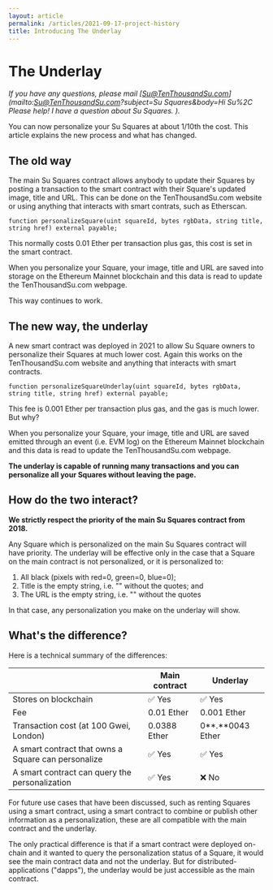 ```yaml
---
layout: article
permalink: /articles/2021-09-17-project-history
title: Introducing The Underlay
---
```


# The Underlay

*If you have any questions, please mail [Su@TenThousandSu.com](mailto:Su@TenThousandSu.com?subject=Su Squares&body=Hi Su%2C Please help! I have a question about Su Squares. ).*

You can now personalize your Su Squares at about 1/10th the cost. This article explains the new process and what has changed.

## The old way

The main Su Squares contract allows anybody to update their Squares by posting a transaction to the smart contract with their Square's updated image, title and URL. This can be done on the TenThousandSu.com website or using anything that interacts with smart contrats, such as Etherscan.

```solidity
function personalizeSquare(uint squareId, bytes rgbData, string title, string href) external payable;
```

This normally costs 0.01 Ether per transaction plus gas, this cost is set in the smart contract.

When you personalize your Square, your image, title and URL are saved into storage on the Ethereum Mainnet blockchain and this data is read to update the TenThousandSu.com webpage.

This way continues to work.

## The new way, the underlay

A new smart contract was deployed in 2021 to allow Su Square owners to personalize their Squares at much lower cost. Again this works on the TenThousandSu.com website and anything that interacts with smart contracts.

```solidity
function personalizeSquareUnderlay(uint squareId, bytes rgbData, string title, string href) external payable;
```

This fee is 0.001 Ether per transaction plus gas, and the gas is much lower. But why?

When you personalize your Square, your image, title and URL are saved emitted through an event (i.e. EVM log) on the Ethereum Mainnet blockchain and this data is read to update the TenThousandSu.com webpage.

**The underlay is capable of running many transactions and you can personalize all your Squares without leaving the page.**

## How do the two interact?

**We strictly respect the priority of the main Su Squares contract from 2018.**

Any Square which is personalized on the main Su Squares contract will have priority. The underlay will be effective only in the case that a Square on the main contract is not personalized, or it is personalized to:

1. All black (pixels with red=0, green=0, blue=0);
2. Title is the empty string, i.e. "" without the quotes; and
3. The URL is the empty string, i.e. "" without the quotes

In that case, any personalization you make on the underlay will show.

## What's the difference?

Here is a technical summary of the differences:

|                                                     | Main contract | Underlay         |
| --------------------------------------------------- | ------------- | ---------------- |
| Stores on blockchain                                | ✅ Yes         | ✅ Yes            |
| Fee                                                 | 0.01 Ether    | 0.001 Ether      |
| Transaction cost (at 100 Gwei, London)              | 0.0388 Ether  | 0**.**0043 Ether |
| A smart contract that owns a Square can personalize | ✅ Yes         | ✅ Yes            |
| A smart contract can query the personalization      | ✅ Yes         | ❌ No             |

For future use cases that have been discussed, such as renting Squares using a smart contract, using a smart contract to combine or publish other information as a personalization, these are all compatible with the main contract and the underlay.

The only practical difference is that if a smart contract were deployed on-chain and it wanted to query the personalization status of a Square, it would see the main contract data and not the underlay. But for distributed-applications ("dapps"), the underlay would be just accessible as the main contract.